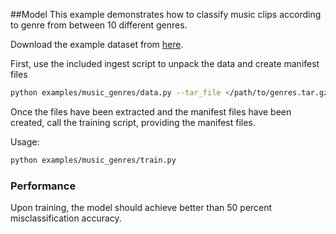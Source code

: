 ##Model
This example demonstrates how to classify music clips according to genre from between 10 different genres.

Download the example dataset from [here](http://marsyasweb.appspot.com/download/data_sets/).

First, use the included ingest script to unpack the data and create manifest files
```bash
python examples/music_genres/data.py --tar_file </path/to/genres.tar.gz> --out_dir </path/to/extract/files>
```

Once the files have been extracted and the manifest files have been created, call the training script, providing the manifest files.

Usage:
```bash
python examples/music_genres/train.py
```

### Performance
Upon training, the model should achieve better than 50 percent misclassification accuracy.
